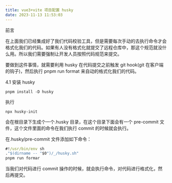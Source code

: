 ```yaml
---
title: vue3+vite 项目配置 husky
date: 2023-11-13 11:53:03
---
```


前言

在上面我们已经集成好了我们代码校验工具，但是需要每次手动的去执行命令才会格式化我们的代码。如果有人没有格式化就提交了远程仓库中，那这个规范就没什么用。所以我们需要强制让开发人员按照代码规范来提交。

要做到这件事情，就需要利用 husky 在代码提交之前触发 git hook(git 在客户端的钩子)，然后执行 pnpm run format 来自动的格式化我们的代码。

4.1 安装 husky

```text
pnpm install -D husky
```

执行

```text
npx husky-init
```

会在根目录下生成个一个.husky 目录，在这个目录下面会有一个 pre-commit 文件，这个文件里面的命令在我们执行 commit 的时候就会执行。

在.husky/pre-commit 文件添加如下命令：

```cmd
#!/usr/bin/env sh
."$(dirname -- "$0")/_/husky.sh"
pnpm run formar
```

当我们对代码进行 commit 操作的时候，就会执行命令，对代码进行格式化，然后再提交。
